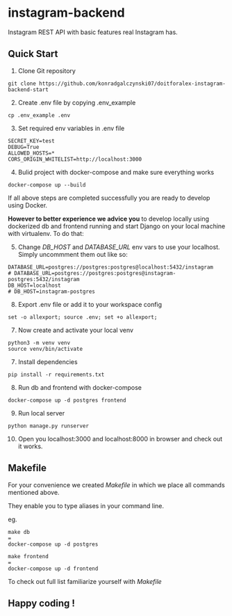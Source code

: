 # instagram-backend

Instagram REST API with basic features real Instagram has.

## Quick Start

1. Clone Git repository

```
git clone https://github.com/konradgalczynski07/doitforalex-instagram-backend-start
```

2. Create .env file by copying .env_example

```
cp .env_example .env 
```

3. Set required env variables in .env file

```
SECRET_KEY=test
DEBUG=True
ALLOWED_HOSTS=*
CORS_ORIGIN_WHITELIST=http://localhost:3000
```
4. Bulid project with docker-compose and make sure everything works
```
docker-compose up --build
```

If all above steps are completed successfully you are ready to develop using Docker. 

**However to better experience we advice you** to develop locally using dockerized db and frontend running and start Django on your local machine with virtualenv. To do that: 

5. Change *DB_HOST* and *DATABASE_URL* env vars to use your localhost. Simply uncommment them out like so:

```
DATABASE_URL=postgres://postgres:postgres@localhost:5432/instagram
# DATABASE_URL=postgres://postgres:postgres@instagram-postgres:5432/instagram
DB_HOST=localhost
# DB_HOST=instagram-postgres
```

8. Export .env file or add it to your workspace config

```
set -o allexport; source .env; set +o allexport;
```

7. Now create and activate your local venv

```
python3 -m venv venv
source venv/bin/activate
```

7. Install dependencies

```
pip install -r requirements.txt
```

8. Run db and frontend with docker-compose

```
docker-compose up -d postgres frontend
```

9. Run local server

```
python manage.py runserver
```

10. Open you localhost:3000 and localhost:8000 in browser and check out it works. 

## Makefile

For your convenience we created *Makefile* in which we place all commands mentioned above. 

They enable you to type aliases in your command line. 

eg. 

```
make db 
=
docker-compose up -d postgres 
```

```
make frontend
=
docker-compose up -d frontend
```

To check out full list familiarize yourself with *Makefile*


## Happy coding !